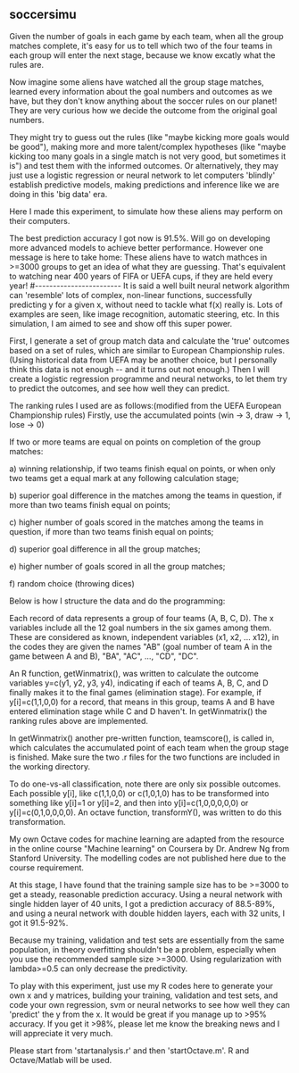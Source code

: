 ## soccersimu

Given the number of goals in each game by each team, when all the group matches complete, it's easy for us to tell which two of the four teams in each group will enter the next stage, because we know excatly what the rules are.

Now imagine some aliens have watched all the group stage matches, learned every information about the goal numbers and outcomes as we have, but they don't know anything about the soccer rules on our planet! They are very curious how we decide the outcome from the original goal numbers.

They might try to guess out the rules (like "maybe kicking more goals would be good"), making more and more talent/complex hypotheses (like "maybe kicking too many goals in a single match is not very good, but sometimes it is") and test them with the informed outcomes. Or alternatively, they may just use a logistic regression or neural network to let computers 'blindly' establish predictive models, making predictions and inference like we are doing in this 'big data' era.

Here I made this experiment, to simulate how these aliens may perform on their computers.

The best prediction accuracy I got now is 91.5%. Will go on developing more advanced models to achieve better performance. However one message is here to take home: These aliens have to watch mathces in >=3000 groups to get an idea of what they are guessing. That's equivalent to watching near 400 years of FIFA or UEFA cups, if they are held every year!
#------------------------
It is said a well built neural network algorithm can 'resemble' lots of complex, non-linear functions, successfully predicting y for a given x, without need to tackle what f(x) really is. Lots of examples are seen, like image recognition, automatic steering, etc. In this simulation, I am aimed to see and show off this super power. 

First, I generate a set of group match data and calculate the 'true' outcomes based on a set of rules, which are similar to European Championship rules. (Using historical data from UEFA may be another choice, but I personally think this data is not enough -- and it turns out not enough.) Then I will create a logistic regression programme and neural networks, to let them try to predict the outcomes, and see how well they can predict.

The ranking rules I used are as follows:(modified from the UEFA European Championship rules)
 Firstly, use the accumulated points (win -> 3, draw -> 1, lose -> 0)
 
 If two or more teams are equal on points on completion of the group matches:
 
 a) winning relationship, if two teams finish equal on points, or when only two teams get a equal mark at any following calculation stage;
 
 b) superior goal difference in the matches among the teams in question, if more than two teams finish equal on points;
 
 c) higher number of goals scored in the matches among the teams in question, if more than two teams finish equal on points;
 
 d) superior goal difference in all the group matches;
 
 e) higher number of goals scored in all the group matches;
 
 f) random choice (throwing dices)

Below is how I structure the data and do the programming:

Each record of data represents a group of four teams (A, B, C, D). The x variables include all the 12 goal numbers in the six games among them. These are considered as known, independent variables (x1, x2, ... x12), in the codes they are given the names "AB" (goal number of team A in the game between A and B), "BA", "AC", ..., "CD", "DC".

An R function, getWinmatrix(), was written to calculate the outcome variables y=c(y1, y2, y3, y4), indicating if
each of teams A, B, C, and D finally makes it to the final games (elimination stage). For example, if y[i]=c(1,1,0,0) for a record, that means in this group, teams A and B have entered elimination stage while C and D haven't. In getWinmatrix() the ranking rules above are implemented.

In getWinmatrix() another pre-written function, teamscore(), is called in, which calculates the accumulated point of each team when the group stage is finished. Make sure the two .r files for the two functions are included in the working directory.

To do one-vs-all classification, note there are only six possible outcomes. Each possible y[i], like c(1,1,0,0) or c(1,0,1,0) has to be transformed into something like y[i]=1 or y[i]=2, and then into y[i]=c(1,0,0,0,0,0) or y[i]=c(0,1,0,0,0,0). An octave function, transformY(), was written to do this transformation.

My own Octave codes for machine learning are adapted from the resource in the online course "Machine learning" on Coursera by Dr. Andrew Ng from Stanford University. The modelling codes are not published here due to the course requirement.

At this stage, I have found that the training sample size has to be >=3000 to get a steady, reasonable prediction accuracy. Using a neural network with single hidden layer of 40 units, I got a prediction accuracy of 88.5-89%, and using a neural network with double hidden layers, each with 32 units, I got it 91.5-92%.

Because my training, validation and test sets are essentially from the same population, in theory overfitting shouldn't be a problem, especially when you use the recommended sample size >=3000. Using regularization with lambda>=0.5 can only decrease the predictivity.

To play with this experiment, just use my R codes here to generate your own x and y matrices, building your training, validation and test sets, and code your own regression, svm or neural networks to see how well they can 'predict' the y from the x. It would be great if you manage up to >95% accuracy. If you get it >98%, please let me know the breaking news and I will appreciate it very much.

Please start from 'startanalysis.r' and then 'startOctave.m'. R and Octave/Matlab will be used.
